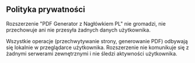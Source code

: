 ## Polityka prywatności

Rozszerzenie "PDF Generator z Nagłówkiem PL" nie gromadzi, nie przechowuje ani nie przesyła żadnych danych użytkownika.

Wszystkie operacje (przechwytywanie strony, generowanie PDF) odbywają się lokalnie w przeglądarce użytkownika. Rozszerzenie nie komunikuje się z żadnymi serwerami zewnętrznymi i nie śledzi aktywności użytkownika.

